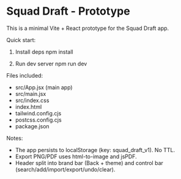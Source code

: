 Squad Draft - Prototype
=======================

This is a minimal Vite + React prototype for the Squad Draft app.

Quick start:

1. Install deps
   npm install

2. Run dev server
   npm run dev

Files included:
- src/App.jsx     (main app)
- src/main.jsx
- src/index.css
- index.html
- tailwind.config.cjs
- postcss.config.cjs
- package.json

Notes:
- The app persists to localStorage (key: squad_draft_v1). No TTL.
- Export PNG/PDF uses html-to-image and jsPDF.
- Header split into brand bar (Back + theme) and control bar (search/add/import/export/undo/clear).
